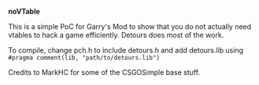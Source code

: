 **noVTable**

This is a simple PoC for Garry's Mod to show that you do not actually need vtables to hack a game efficiently. Detours does most of the work.

To compile, change pch.h to include detours.h and add detours.lib using
`#pragma comment(lib, "path/to/detours.lib")`


Credits to MarkHC for some of the CSGOSimple base stuff.